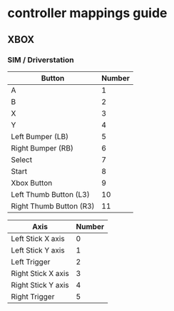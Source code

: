 # controller mappings guide

## XBOX

### SIM / Driverstation

| Button                  | Number |
| ----------------------- | ------ |
| A                       | 1      |
| B                       | 2      |
| X                       | 3      |
| Y                       | 4      |
| Left Bumper (LB)        | 5      |
| Right Bumper (RB)       | 6      |
| Select                  | 7      |
| Start                   | 8      |
| Xbox Button             | 9      |
| Left Thumb Button (L3)  | 10     |
| Right Thumb Button (R3) | 11     |

| Axis               | Number |
| ------------------ | ------ |
| Left Stick X axis  | 0      |
| Left Stick Y axis  | 1      |
| Left Trigger       | 2      |
| Right Stick X axis | 3      |
| Right Stick Y axis | 4      |
| Right Trigger      | 5      |
